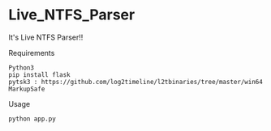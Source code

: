 # Live_NTFS_Parser

It's Live NTFS Parser!!

Requirements

    Python3
    pip install flask
    pytsk3 : https://github.com/log2timeline/l2tbinaries/tree/master/win64
    MarkupSafe
    

Usage

    python app.py
